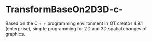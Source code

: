 # TransformBaseOn2D3D-c-
Based on the C + + programming environment in QT creator 4.9.1 (enterprise), simple programming for 2D and 3D spatial changes of graphics.
